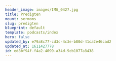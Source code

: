 ```yaml
---
header_image: images/IMG_0427.jpg
title: Predigten
mount: sermons
slug: predigten
blueprint: default
template: podcasts/index
hero: false
updated_by: e79a8c77-cd3c-4c3e-b80d-41ca2e46cad2
updated_at: 1611427778
id: ed8bf94f-f4a2-4099-a34d-9eb1077a8438
---
```


